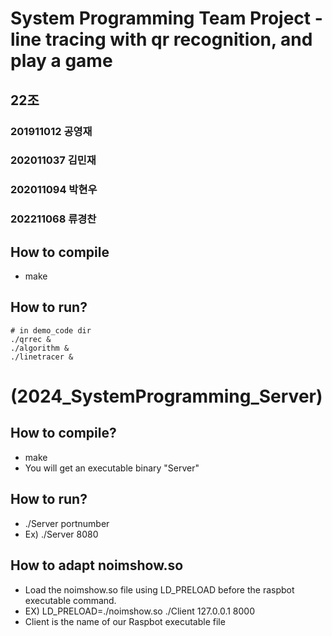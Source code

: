 # System Programming Team Project - line tracing with qr recognition, and play a game 

## 22조

<!-- PROJECT SHIELDS -->

### 201911012 공영재
### 202011037 김민재
### 202011094 박현우
### 202211068 류경찬


<!-- HOW TO RUN-->

## How to compile
- make

## How to run?
```
# in demo_code dir
./qrrec &
./algorithm &
./linetracer &
```

<!-- HOW TO RUN Server-->
# (2024_SystemProgramming_Server)
## How to compile?
- make
- You will get an executable binary "Server"
## How to run?
- ./Server portnumber
- Ex) ./Server 8080
## How to adapt noimshow.so
- Load the noimshow.so file using LD_PRELOAD before the raspbot executable command.
- EX) LD_PRELOAD=./noimshow.so ./Client 127.0.0.1 8000
- Client is the name of our Raspbot executable file


